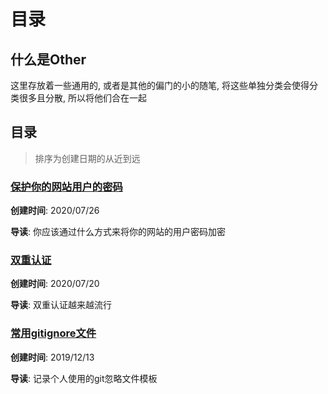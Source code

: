 # 目录

## 什么是Other

这里存放着一些通用的, 或者是其他的偏门的小的随笔, 将这些单独分类会使得分类很多且分散, 所以将他们合在一起

## 目录

> 排序为创建日期的从近到远

### [保护你的网站用户的密码](./protect_user_pwd)

**创建时间**: 2020/07/26

**导读**: 你应该通过什么方式来将你的网站的用户密码加密

### [双重认证](./two_auth)

**创建时间**: 2020/07/20

**导读**: 双重认证越来越流行

### [常用gitignore文件](./commonly_used_gitignore)

**创建时间**: 2019/12/13

**导读**: 记录个人使用的git忽略文件模板
